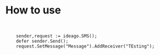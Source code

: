 # How to use


```


	sender,request := ideago.SMS();
	defer sender.Send();
	request.SetMessage("Message").AddReceiver("TEsting");

```
